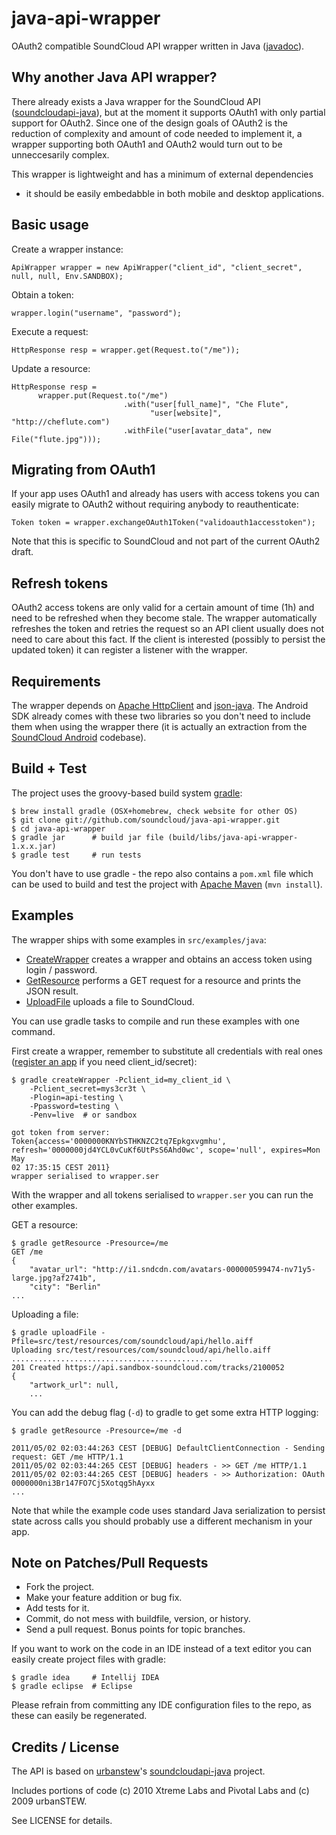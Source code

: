 # java-api-wrapper

OAuth2 compatible SoundCloud API wrapper written in Java ([javadoc][]).

## Why another Java API wrapper?

There already exists a Java wrapper for the SoundCloud API
([soundcloudapi-java][]), but at the moment it supports OAuth1 with only
partial support for OAuth2. Since one of the design goals of OAuth2 is the
reduction of complexity and amount of code needed to implement it, a wrapper
supporting both OAuth1 and OAuth2 would turn out to be unneccesarily complex.

This wrapper is lightweight and has a minimum of external dependencies
- it should be easily embedabble in both mobile and desktop applications.

## Basic usage

Create a wrapper instance:

    ApiWrapper wrapper = new ApiWrapper("client_id", "client_secret", null, null, Env.SANDBOX);

Obtain a token:

    wrapper.login("username", "password");

Execute a request:

    HttpResponse resp = wrapper.get(Request.to("/me"));

Update a resource:

    HttpResponse resp =
          wrapper.put(Request.to("/me")
                             .with("user[full_name]", "Che Flute",
                                   "user[website]",   "http://cheflute.com")
                             .withFile("user[avatar_data", new File("flute.jpg")));

## Migrating from OAuth1

If your app uses OAuth1 and already has users with access tokens
you can easily migrate to OAuth2 without requiring anybody to reauthenticate:

    Token token = wrapper.exchangeOAuth1Token("validoauth1accesstoken");

Note that this is specific to SoundCloud and not part of the current OAuth2
draft.

## Refresh tokens

OAuth2 access tokens are only valid for a certain amount of time (1h) and need
to be refreshed when they become stale. The wrapper automatically refreshes the
token and retries the request so an API client usually does not need to
care about this fact. If the client is interested (possibly to persist the
updated token) it can register a listener with the wrapper.

## Requirements

The wrapper depends on [Apache HttpClient][] and [json-java][]. The Android SDK
already comes with these two libraries so you don't need to include them when
using the wrapper there (it is actually an extraction from the [SoundCloud
Android][] codebase).

## Build + Test

The project uses the groovy-based build system [gradle][]:

    $ brew install gradle (OSX+homebrew, check website for other OS)
    $ git clone git://github.com/soundcloud/java-api-wrapper.git
    $ cd java-api-wrapper
    $ gradle jar      # build jar file (build/libs/java-api-wrapper-1.x.x.jar)
    $ gradle test     # run tests

You don't have to use gradle - the repo also contains a `pom.xml` file which
can be used to build and test the project with [Apache Maven][] (`mvn install`).

## Examples

The wrapper ships with some examples in `src/examples/java`:

  * [CreateWrapper][] creates a wrapper and obtains an access token using
  login / password.
  * [GetResource][] performs a GET request for a resource and prints the
  JSON result.
  * [UploadFile][] uploads a file to SoundCloud.

You can use gradle tasks to compile and run these examples with one command.

First create a wrapper, remember to substitute all credentials with real ones
([register an app][register-app] if you need client_id/secret):

    $ gradle createWrapper -Pclient_id=my_client_id \
        -Pclient_secret=mys3cr3t \
        -Plogin=api-testing \
        -Ppassword=testing \
        -Penv=live  # or sandbox

    got token from server: Token{access='0000000KNYbSTHKNZC2tq7Epkgxvgmhu', refresh='0000000jd4YCL0vCuKf6UtPsS6Ahd0wc', scope='null', expires=Mon May
    02 17:35:15 CEST 2011}
    wrapper serialised to wrapper.ser

With the wrapper and all tokens serialised to `wrapper.ser` you can run the
other examples.

GET a resource:

    $ gradle getResource -Presource=/me
    GET /me
    {
        "avatar_url": "http://i1.sndcdn.com/avatars-000000599474-nv71y5-large.jpg?af2741b",
        "city": "Berlin"
    ...

Uploading a file:

    $ gradle uploadFile -Pfile=src/test/resources/com/soundcloud/api/hello.aiff
    Uploading src/test/resources/com/soundcloud/api/hello.aiff
    .............................................
    201 Created https://api.sandbox-soundcloud.com/tracks/2100052
    {
        "artwork_url": null,
        ...

You can add the debug flag (`-d`) to gradle to get some extra HTTP logging:

    $ gradle getResource -Presource=/me -d

    2011/05/02 02:03:44:263 CEST [DEBUG] DefaultClientConnection - Sending request: GET /me HTTP/1.1
    2011/05/02 02:03:44:265 CEST [DEBUG] headers - >> GET /me HTTP/1.1
    2011/05/02 02:03:44:265 CEST [DEBUG] headers - >> Authorization: OAuth 0000000ni3Br147FO7Cj5Xotqg5hAyxx
    ...

Note that while the example code uses standard Java serialization to persist
state across calls you should probably use a different mechanism in your app.

## Note on Patches/Pull Requests

  * Fork the project.
  * Make your feature addition or bug fix.
  * Add tests for it.
  * Commit, do not mess with buildfile, version, or history.
  * Send a pull request. Bonus points for topic branches.

If you want to work on the code in an IDE instead of a text editor you can
easily create project files with gradle:

    $ gradle idea     # Intellij IDEA
    $ gradle eclipse  # Eclipse

Please refrain from committing any IDE configuration files to the repo, as
these can easily be regenerated.

## Credits / License

The API is based on [urbanstew][]'s [soundcloudapi-java][] project.

Includes portions of code (c) 2010 Xtreme Labs and Pivotal Labs and (c) 2009 urbanSTEW.

See LICENSE for details.

[gradle]: http://www.gradle.org/
[urbanstew]: http://urbanstew.org/
[Apache HttpClient]: http://hc.apache.org/httpcomponents-client-ga/
[json-java]: http://json.org/java/
[javadoc]: http://soundcloud.github.com/java-api-wrapper/javadoc/com/soundcloud/api/package-summary.html
[soundcloudapi-java]: http://code.google.com/p/soundcloudapi-java/
[CreateWrapper]: https://github.com/soundcloud/java-api-wrapper/blob/master/src/examples/java/com/soundcloud/api/examples/CreateWrapper.java
[GetResource]: https://github.com/soundcloud/java-api-wrapper/blob/master/src/examples/java/com/soundcloud/api/examples/GetResource.java
[UploadFile]: https://github.com/soundcloud/java-api-wrapper/blob/master/src/examples/java/com/soundcloud/api/examples/UploadFile.java
[SoundCloud Android]: https://market.android.com/details?id=com.soundcloud.android
[register-app]: http://soundcloud.com/you/apps/new
[Apache Maven]: http://maven.apache.org/
